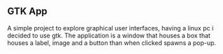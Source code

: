 <h2>GTK App </h2>

A simple project to explore graphical user interfaces, having a linux pc i decided to use gtk.
The application is a window that houses a box that houses a label, image and a button than when clicked spawns a pop-up.
